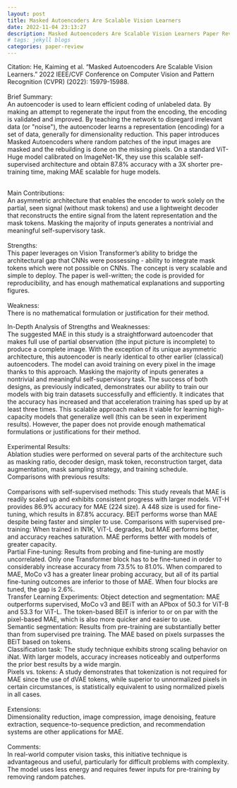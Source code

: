 ```yaml
---
layout: post
title: Masked Autoencoders Are Scalable Vision Learners
date: 2022-11-04 23:13:27
description: Masked Autoencoders Are Scalable Vision Learners Paper Review
# tags: jekyll blogs
categories: paper-review
---
```


Citation: He, Kaiming et al. “Masked Autoencoders Are Scalable Vision Learners.” 2022 IEEE/CVF Conference on Computer Vision and Pattern Recognition (CVPR) (2022): 15979-15988. <br /><br />
Brief Summary:<br />
An autoencoder is used to learn efficient coding of unlabeled data. By making an attempt to regenerate the input from the encoding, the encoding is validated and improved. By teaching the network to disregard irrelevant data (or "noise"), the autoencoder learns a representation (encoding) for a set of data, generally for dimensionality reduction. This paper introduces Masked Autoencoders where random patches of the input images are masked and the rebuilding is done on the missing pixels. On a standard ViT-Huge model calibrated on ImageNet-1K, they use this scalable self-supervised architecture and obtain 87.8% accuracy with a 3X shorter pre-training time, making MAE scalable for huge models.<br /><br />

Main Contributions:<br />
An asymmetric architecture that enables the encoder to work solely on the partial, seen signal (without mask tokens) and use a lightweight decoder that reconstructs the entire signal from the latent representation and the mask tokens.
Masking the majority of inputs generates a nontrivial and meaningful self-supervisory task.<br /><br />
Strengths:<br />
This paper leverages on Vision Transformer’s ability to bridge the architectural gap that CNNs were possessing - ability to integrate mask tokens which were not possible on CNNs.
The concept is very scalable and simple to deploy.
The paper is well-written; the code is provided for reproducibility, and has enough mathematical explanations and supporting figures.<br /><br />
Weakness:<br />
There is no mathematical formulation or justification for their method.

In-Depth Analysis of Strengths and Weaknesses:<br />
The suggested MAE in this study is a straightforward autoencoder that makes full use of partial observation (the input picture is incomplete) to produce a complete image. With the exception of its unique asymmetric architecture, this autoencoder is nearly identical to other earlier (classical) autoencoders. The model can avoid training on every pixel in the image thanks to this approach.
Masking the majority of inputs generates a nontrivial and meaningful self-supervisory task. The success of both designs, as previously indicated, demonstrates our ability to train our models with big train datasets successfully and efficiently. It indicates that the accuracy has increased and that acceleration training has sped up by at least three times. This scalable approach makes it viable for learning high-capacity models that generalize well (this can be seen in experiment results).
However, the paper does not provide enough mathematical formulations or justifications for their method.<br /><br />
Experimental Results:<br />
Ablation studies were performed on several parts of the architecture such as masking ratio, decoder design, mask token, reconstruction target, data augmentation, mask sampling strategy, and training schedule. <br />
Comparisons with previous results:<br /><br />
Comparisons with self-supervised methods: This study reveals that MAE is readily scaled up and exhibits consistent progress with larger models. ViT-H provides 86.9% accuracy for MAE (224 size). A 448 size is used for fine-tuning, which results in 87.8% accuracy. BEiT performs worse than MAE despite being faster and simpler to use.
Comparisons with supervised pre-training: When trained in IN1K, ViT-L degrades, but MAE performs better, and accuracy reaches saturation. MAE performs better with models of greater capacity.<br />
Partial Fine-tuning: Results from probing and fine-tuning are mostly uncorrelated. Only one Transformer block has to be fine-tuned in order to considerably increase accuracy from 73.5% to 81.0%. When compared to MAE, MoCo v3 has a greater linear probing accuracy, but all of its partial fine-tuning outcomes are inferior to those of MAE. When four blocks are tuned, the gap is 2.6%.<br />
Transfer Learning Experiments:
Object detection and segmentation: MAE outperforms supervised, MoCo v3 and BEiT with an APbox of 50.3 for ViT-B and 53.3 for ViT-L. The token-based BEiT is inferior to or on par with the pixel-based MAE, which is also more quicker and easier to use.<br />
Semantic segmentation: Results from pre-training are substantially better than from supervised pre training. The MAE based on pixels surpasses the BEiT based on tokens.<br />
Classification task: The study technique exhibits strong scaling behavior on iNat. With larger models, accuracy increases noticeably and outperforms the prior best results by a wide margin.<br />
Pixels vs. tokens: A study demonstrates that tokenization is not required for MAE since the use of dVAE tokens, while superior to unnormalized pixels in certain circumstances, is statistically equivalent to using normalized pixels in all cases.<br /><br />
Extensions:<br />
Dimensionality reduction, image compression, image denoising, feature extraction, sequence-to-sequence prediction, and recommendation systems are other applications for MAE.<br /><br />
Comments:<br />
In real-world computer vision tasks, this initiative technique is advantageous and useful, particularly for difficult problems with complexity. The model uses less energy and requires fewer inputs for pre-training by removing random patches.
